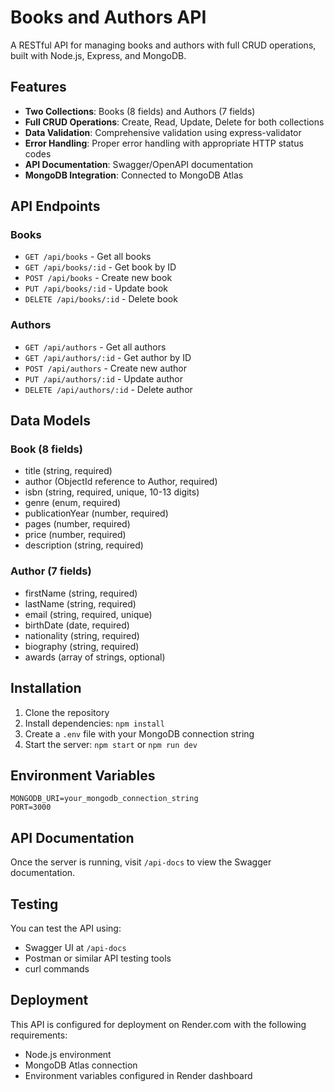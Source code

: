 # Books and Authors API

A RESTful API for managing books and authors with full CRUD operations, built with Node.js, Express, and MongoDB.

## Features

- **Two Collections**: Books (8 fields) and Authors (7 fields)
- **Full CRUD Operations**: Create, Read, Update, Delete for both collections
- **Data Validation**: Comprehensive validation using express-validator
- **Error Handling**: Proper error handling with appropriate HTTP status codes
- **API Documentation**: Swagger/OpenAPI documentation
- **MongoDB Integration**: Connected to MongoDB Atlas

## API Endpoints

### Books
- `GET /api/books` - Get all books
- `GET /api/books/:id` - Get book by ID
- `POST /api/books` - Create new book
- `PUT /api/books/:id` - Update book
- `DELETE /api/books/:id` - Delete book

### Authors
- `GET /api/authors` - Get all authors
- `GET /api/authors/:id` - Get author by ID
- `POST /api/authors` - Create new author
- `PUT /api/authors/:id` - Update author
- `DELETE /api/authors/:id` - Delete author

## Data Models

### Book (8 fields)
- title (string, required)
- author (ObjectId reference to Author, required)
- isbn (string, required, unique, 10-13 digits)
- genre (enum, required)
- publicationYear (number, required)
- pages (number, required)
- price (number, required)
- description (string, required)

### Author (7 fields)
- firstName (string, required)
- lastName (string, required)
- email (string, required, unique)
- birthDate (date, required)
- nationality (string, required)
- biography (string, required)
- awards (array of strings, optional)

## Installation

1. Clone the repository
2. Install dependencies: `npm install`
3. Create a `.env` file with your MongoDB connection string
4. Start the server: `npm start` or `npm run dev`

## Environment Variables

```
MONGODB_URI=your_mongodb_connection_string
PORT=3000
```

## API Documentation

Once the server is running, visit `/api-docs` to view the Swagger documentation.

## Testing

You can test the API using:
- Swagger UI at `/api-docs`
- Postman or similar API testing tools
- curl commands

## Deployment

This API is configured for deployment on Render.com with the following requirements:
- Node.js environment
- MongoDB Atlas connection
- Environment variables configured in Render dashboard
